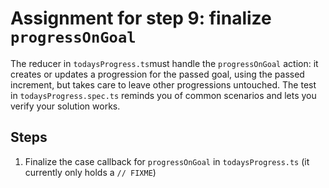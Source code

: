 # Assignment for step 9: finalize `progressOnGoal`

The reducer in `todaysProgress.ts`must handle the `progressOnGoal` action: it creates or updates a progression for the passed goal, using the passed increment, but takes care to leave other progressions untouched. The test in `todaysProgress.spec.ts` reminds you of common scenarios and lets you verify your solution works.

## Steps

1. Finalize the case callback for `progressOnGoal` in `todaysProgress.ts` (it currently only holds a `// FIXME`)
